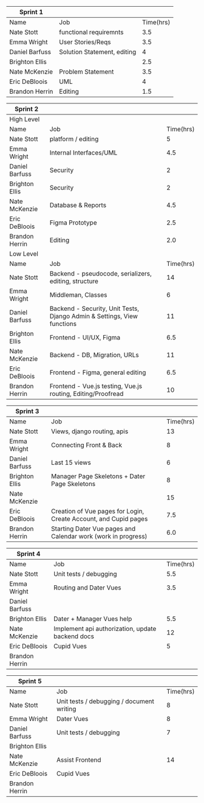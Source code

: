 | Sprint 1       |                             |           |   
|----------------|-----------------------------|-----------|
| Name           | Job                         | Time(hrs) |  
| Nate Stott     | functional requiremnts      | 3.5       |   
| Emma Wright    | User Stories/Reqs           | 3.5       |  
| Daniel Barfuss | Solution Statement, editing | 4         |  
| Brighton Ellis |                             | 2.5       |   
| Nate McKenzie  | Problem Statement           | 3.5       |   
| Eric DeBloois  | UML                         | 4         |   
| Brandon Herrin | Editing                     | 1.5       |   

| Sprint 2       |                                                                         |           |   
|----------------|-------------------------------------------------------------------------|-----------|
| High Level     |                                                                         |           |   
| Name           | Job                                                                     | Time(hrs) |   
| Nate Stott     | platform / editing                                                      | 5         |   
| Emma Wright    | Internal Interfaces/UML                                                 | 4.5       |   
| Daniel Barfuss | Security                                                                | 2         |   
| Brighton Ellis | Security                                                                | 2         |   
| Nate McKenzie  | Database & Reports                                                      | 4.5       |   
| Eric DeBloois  | Figma Prototype                                                         | 2.5       |   
| Brandon Herrin | Editing                                                                 | 2.0       |   
| Low Level      |                                                                         |           |   
| Name           | Job                                                                     | Time(hrs) |   
| Nate Stott     | Backend - pseudocode, serializers, editing, structure                   | 14        |   
| Emma Wright    | Middleman, Classes                                                      | 6         |   
| Daniel Barfuss | Backend - Security, Unit Tests, Django Admin & Settings, View functions | 11        |   
| Brighton Ellis | Frontend - UI/UX, Figma                                                 | 6.5       |   
| Nate McKenzie  | Backend - DB, Migration, URLs                                           | 11        |   
| Eric DeBloois  | Frontend - Figma, general editing                                       | 6.5       |   
| Brandon Herrin | Frontend - Vue.js testing, Vue.js routing, Editing/Proofread            | 10        |   

| Sprint 3       |                                                                  |           |   
|----------------|------------------------------------------------------------------|-----------|
| Name           | Job                                                              | Time(hrs) | 
| Nate Stott     | Views, django routing, apis                                      | 13        |   
| Emma Wright    | Connecting Front & Back                                          | 8         |   
| Daniel Barfuss | Last 15 views                                                    | 6         |   
| Brighton Ellis | Manager Page Skeletons + Dater Page Skeletons                    | 8         |   
| Nate McKenzie  |                                                                  | 15        |   
| Eric DeBloois  | Creation of Vue pages for Login, Create Account, and Cupid pages | 7.5       |   
| Brandon Herrin | Starting Dater Vue pages and Calendar work (work in progress)    | 6.0       |

| Sprint 4       |                                                  |           |   
|----------------|--------------------------------------------------|-----------|
| Name           | Job                                              | Time(hrs) | 
| Nate Stott     | Unit tests / debugging                           | 5.5       |   
| Emma Wright    | Routing and Dater Vues                           | 3.5       |   
| Daniel Barfuss |                                                  |           |   
| Brighton Ellis | Dater + Manager Vues help                        | 5.5       |   
| Nate McKenzie  | Implement api authorization, update backend docs | 12        |   
| Eric DeBloois  | Cupid Vues                                       | 5         |   
| Brandon Herrin |                                                  |           |

| Sprint 5       |                                           |           |   
|----------------|-------------------------------------------|-----------|
| Name           | Job                                       | Time(hrs) | 
| Nate Stott     | Unit tests / debugging / document writing | 8         |   
| Emma Wright    | Dater Vues                                | 8         |   
| Daniel Barfuss | Unit tests / debugging                    | 7         |   
| Brighton Ellis |                                           |           |   
| Nate McKenzie  | Assist Frontend                           | 14        |   
| Eric DeBloois  | Cupid Vues                                |           |   
| Brandon Herrin |                                           |           |